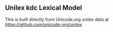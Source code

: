 Unilex kdc Lexical Model
----------------------

This is built directly from Unicode.org unilex data at
https://github.com/unicode-org/unilex
